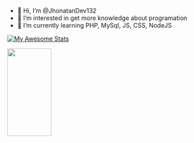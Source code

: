 - 👋 Hi, I’m @JhonatanDev132
- 👀 I’m interested in get more knowledge about programation
- 🌱 I’m currently learning PHP, MySql, JS, CSS, NodeJS

[![My Awesome Stats](https://awesome-github-stats.azurewebsites.net/user-stats/JhonatanDev132?cardType=github&theme=github-dark&preferLogin=false&Background=000000&Text=DDDDDD&Title=21B800&Border=21B800&Ring=B8B8B8)](https://git.io/awesome-stats-card)


<img width="45%" height="203px" src="https://github-readme-stats.vercel.app/api/top-langs/?username=JhonatanDev132&layout=compact&hide_border=false&border_color=21B800&&title_color=21B800&text_color=DDDDDD&bg_color=000000" />

